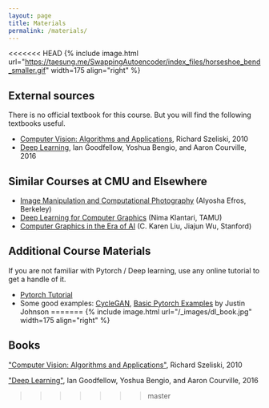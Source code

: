 ```yaml
---
layout: page
title: Materials
permalink: /materials/
---
```


<<<<<<< HEAD
{% include image.html url="https://taesung.me/SwappingAutoencoder/index_files/horseshoe_bend_smaller.gif" width=175 align="right" %}

## External sources
There is no official textbook for this course. But you will find the following textbooks useful.
- [Computer Vision: Algorithms and Applications](https://szeliski.org/Book/), Richard Szeliski, 2010
- [Deep Learning](https://www.deeplearningbook.org/), Ian Goodfellow, Yoshua Bengio, and Aaron Courville, 2016


## Similar Courses at CMU and Elsewhere
* [Image Manipulation and Computational Photography](https://inst.eecs.berkeley.edu//~cs194-26/fa18/) (Alyosha Efros, Berkeley)
* [Deep Learning for Computer Graphics](https://people.engr.tamu.edu/nimak/Courses/CSCE689-DeepGraph/Fall2018/index.html) (Nima Klantari, TAMU)
* [Computer Graphics in the Era of AI](http://cs348i.stanford.edu/) (C. Karen Liu, Jiajun Wu, Stanford)


## Additional Course Materials
If you are not familiar with Pytorch / Deep learning, use any online tutorial to get a handle of it.
* [Pytorch Tutorial](https://pytorch.org/tutorials/)
* Some good examples: [CycleGAN](https://junyanz.github.io/CycleGAN/), [Basic Pytorch Examples](https://github.com/jcjohnson/pytorch-examples) by Justin Johnson 
=======
{% include image.html url="/_images/dl_book.jpg" width=175 align="right" %}

## Books

["Computer Vision: Algorithms and Applications"](https://szeliski.org/Book), Richard Szeliski, 2010

["Deep Learning"](https://www.deeplearningbook.org), Ian Goodfellow, Yoshua Bengio, and Aaron Courville, 2016
>>>>>>> master
